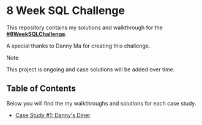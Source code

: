 # 8 Week SQL Challenge

This repository contains my solutions and walkthrough for the **[#8WeekSQLChallenge](https://8weeksqlchallenge.com)**.

A special thanks to Danny Ma for creating this challenge.

> [!NOTE]
> This project is ongoing and case solutions will be added over time.
## Table of Contents

Below you will find the my walkthroughs and solutions for each case study.
- [Case Study #1: Danny's Diner](https://github.com/atdames09/8-Week-SQL-Challenge/blob/main/Case%20Study%20%231%20-%20Danny's%20Diner/README.md)
